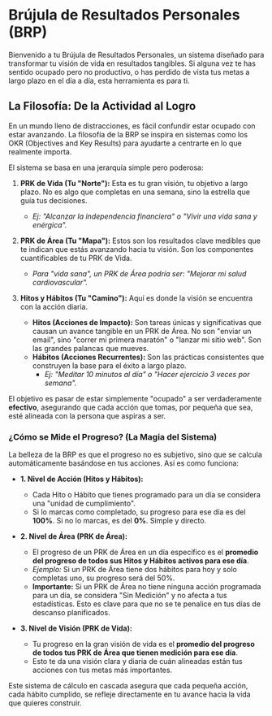 # Brújula de Resultados Personales (BRP)

Bienvenido a tu Brújula de Resultados Personales, un sistema diseñado para transformar tu visión de vida en resultados tangibles. Si alguna vez te has sentido ocupado pero no productivo, o has perdido de vista tus metas a largo plazo en el día a día, esta herramienta es para ti.

## La Filosofía: De la Actividad al Logro

En un mundo lleno de distracciones, es fácil confundir estar ocupado con estar avanzando. La filosofía de la BRP se inspira en sistemas como los OKR (Objectives and Key Results) para ayudarte a centrarte en lo que realmente importa.

El sistema se basa en una jerarquía simple pero poderosa:

1.  **PRK de Vida (Tu "Norte"):** Esta es tu gran visión, tu objetivo a largo plazo. No es algo que completas en una semana, sino la estrella que guía tus decisiones.
    *   *Ej: "Alcanzar la independencia financiera" o "Vivir una vida sana y enérgica".*

2.  **PRK de Área (Tu "Mapa"):** Estos son los resultados clave medibles que te indican que estás avanzando hacia tu visión. Son los componentes cuantificables de tu PRK de Vida.
    *   *Para "vida sana", un PRK de Área podría ser: "Mejorar mi salud cardiovascular".*

3.  **Hitos y Hábitos (Tu "Camino"):** Aquí es donde la visión se encuentra con la acción diaria.
    *   **Hitos (Acciones de Impacto):** Son tareas únicas y significativas que causan un avance tangible en un PRK de Área. No son "enviar un email", sino "correr mi primera maratón" o "lanzar mi sitio web". Son las grandes palancas que mueves.
    *   **Hábitos (Acciones Recurrentes):** Son las prácticas consistentes que construyen la base para el éxito a largo plazo.
        *   *Ej: "Meditar 10 minutos al día" o "Hacer ejercicio 3 veces por semana".*

El objetivo es pasar de estar simplemente "ocupado" a ser verdaderamente **efectivo**, asegurando que cada acción que tomas, por pequeña que sea, esté alineada con la persona que aspiras a ser.

### ¿Cómo se Mide el Progreso? (La Magia del Sistema)

La belleza de la BRP es que el progreso no es subjetivo, sino que se calcula automáticamente basándose en tus acciones. Así es como funciona:

*   **1. Nivel de Acción (Hitos y Hábitos):**
    *   Cada Hito o Hábito que tienes programado para un día se considera una "unidad de cumplimiento".
    *   Si lo marcas como completado, su progreso para ese día es del **100%**. Si no lo marcas, es del **0%**. Simple y directo.

*   **2. Nivel de Área (PRK de Área):**
    *   El progreso de un PRK de Área en un día específico es el **promedio del progreso de todos sus Hitos y Hábitos activos para ese día**.
    *   *Ejemplo:* Si un PRK de Área tiene dos hábitos para hoy y solo completas uno, su progreso será del 50%.
    *   **Importante:** Si un PRK de Área no tiene ninguna acción programada para un día, se considera "Sin Medición" y no afecta a tus estadísticas. Esto es clave para que no se te penalice en tus días de descanso planificados.

*   **3. Nivel de Visión (PRK de Vida):**
    *   Tu progreso en la gran visión de vida es el **promedio del progreso de todos tus PRK de Área que tienen medición para ese día**.
    *   Esto te da una visión clara y diaria de cuán alineadas están tus acciones con tus metas más importantes.

Este sistema de cálculo en cascada asegura que cada pequeña acción, cada hábito cumplido, se refleje directamente en tu avance hacia la vida que quieres construir.
